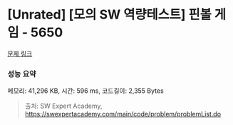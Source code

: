 # [Unrated] [모의 SW 역량테스트] 핀볼 게임 - 5650 

[문제 링크](https://swexpertacademy.com/main/code/problem/problemDetail.do?contestProbId=AWXRF8s6ezEDFAUo) 

### 성능 요약

메모리: 41,296 KB, 시간: 596 ms, 코드길이: 2,355 Bytes



> 출처: SW Expert Academy, https://swexpertacademy.com/main/code/problem/problemList.do